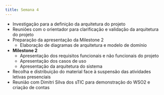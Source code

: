 ```yaml
---
title: Semana 4
---
```


- Investigação para a definição da arquitetura do projeto
- Reuniões com o orientador para clarificação e validação da arquitetura do projeto
- Preparação da apresentação da Milestone 2
    - Elaboração de diagramas de arquitetura e modelo de domínio
- **Milestone 2**
    - Apresentação dos requisitos funcionais e não funcionais do projeto
    - Apresentação dos casos de uso
    - Apresentação da arquitetura do sistema
- Recolha e distribuição do material face à suspensão das atividades letivas presenciais
- Reunião com Dimitri Silva dos sTIC para demonstração do WSO2 e criação de contas
